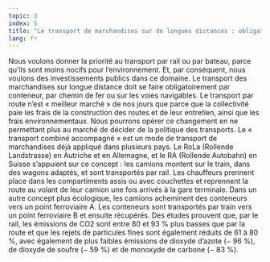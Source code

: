 ```yaml
---
topic: 3
index: 5
title: "Le transport de marchandises sur de longues distances : obligatoire par chemin de fer ou par bateau."
lang: fr
---
```

Nous voulons donner la priorité au transport par rail ou par bateau, parce
qu’ils sont moins nocifs pour l’environnement. Et, par conséquent, nous
voulons des investissements publics dans ce domaine. Le transport des
marchandises sur longue distance doit se faire obligatoirement par conteneur,
par chemin de fer ou sur les voies navigables. Le transport par route n’est «
meilleur marché » de nos jours que parce que la collectivité paie les frais de
la construction des routes et de leur entretien, ainsi que les frais
environnementaux.
Nous pourrons opérer ce changement en ne permettant plus au marché de décider
de la politique des transports.
Le « transport combiné accompagné » est un mode de transport de marchandises
déjà appliqué dans plusieurs pays. Le RoLa (Rollende Landstrasse) en Autriche
et en Allemagne, et le RA (Rollende Autobahn) en Suisse s’appuient sur ce
concept : les camions montent sur le train, dans des wagons adaptés, et sont
transportés par rail. Les chauffeurs prennent place dans les compartiments
assis ou avec couchettes et reprennent la route au volant de leur camion une
fois arrivés à la gare terminale.
Dans un autre concept plus écologique, les camions acheminent des conteneurs
vers un point ferroviaire A. Les conteneurs sont transportés par train vers un
point ferroviaire B et ensuite récupérés.
Des études prouvent que, par le rail, les émissions de CO2 sont entre 80 et 93
% plus basses que par la route et que les rejets de particules fines sont
également réduits de 61 à 80 %, avec également de plus faibles émissions de
dioxyde d’azote (− 96 %), de dioxyde de soufre (− 59 %) et de monoxyde de
carbone (− 83 %).
